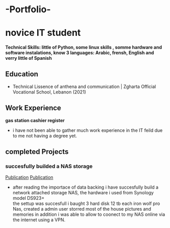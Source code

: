 # -Portfolio-
#  novice IT student 

#### Technical Skills: little of Python, some linux skills , somme hardware and software instalations, know 3 languages: Arabic, frensh, English and verry little of Spanish

## Education
- Technical Lissence of anthena and communication | Zgharta Official Vocational School, Lebanon (2021)							       		

## Work Experience
**gas station cashier register**
- i have not been able to gather much work experience in the IT feild due to me not having a degree yet.

## completed Projects
### succesfully builded a NAS storage 
[Publication](https://www.synology.com/en-us/)
[Publication](https://www.seagate.com/products/nas-drives/ironwolf-pro-hard-drive/)
- after reading the importace of data backing i have succesfully build a network attached storage NAS, the hardware i used from Synology model DS923+   
  the settup was succesfull i baught 3 hard disk 12 tb each iron wolf pro Nas, created a admin user storred most of the house pictures and memories in addition i was able to   allow to coonect to my NAS online via the internet using a VPN.
  
